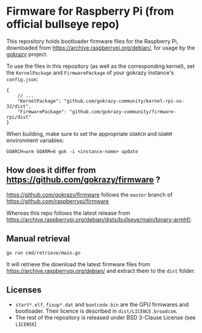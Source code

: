 # Firmware for Raspberry Pi (from official bullseye repo)

This repository holds bootloader firmware files for the Raspberry Pi, downloaded from https://archive.raspberrypi.org/debian/, for usage by the [gokrazy](https://github.com/gokrazy/gokrazy) project.

To use the files in this repository (as well as the corresponding kernel), set the `KernelPackage` and `FirmwarePackage` of your gokrazy instance's `config.json`:

```jsonc
{
    // ...
    "KernelPackage": "github.com/gokrazy-community/kernel-rpi-os-32/dist",
    "FirmwarePackage": "github.com/gokrazy-community/firmware-rpi/dist"
}
```

When building, make sure to set the appropriate `GOARCH` and `GOARM` environment variables:

```
GOARCH=arm GOARM=6 gok -i <instance-name> update
```

## How does it differ from https://github.com/gokrazy/firmware ?

https://github.com/gokrazy/firmware follows the `master` branch of https://github.com/raspberrypi/firmware

Whereas this repo follows the latest release from https://archive.raspberrypi.org/debian/dists/bullseye/main/binary-armhf/.

## Manual retrieval

```
go run cmd/retrieve/main.go
```

It will retrieve the download the latest firmware files from https://archive.raspberrypi.org/debian/ and extract them to the `dist` folder.

## Licenses

- `start*.elf`, `fixup*.dat` and `bootcode.bin` are the GPU firmwares and bootloader. Their licence is described in `dist/LICENCE.broadcom`.
- The rest of the repository is released under BSD 3-Clause License (see `LICENSE`)

